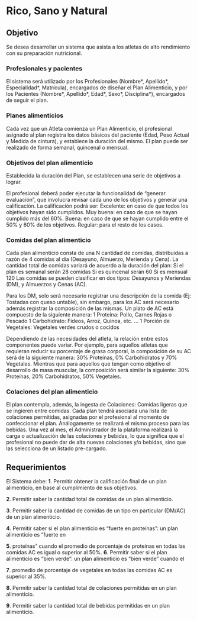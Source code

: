 # Rico, Sano y Natural
## Objetivo
Se desea desarrollar un sistema que asista a los atletas de alto rendimiento con su preparación nutricional.

### Profesionales y pacientes 
El sistema será utilizado por los Profesionales (Nombre*, Apellido*, Especialidad*, Matrícula), encargados de diseñar el Plan Alimenticio, y por los Pacientes (Nombre*, Apellido*, Edad*, Sexo*, Disciplina*), encargados de seguir el plan.

### Planes alimenticios 
Cada vez que un Atleta comienza un Plan Alimenticio, el profesional asignado al plan registra los datos básicos del paciente (Edad, Peso Actual y Medida de cintura), y establece la duración del mismo. El plan puede ser realizado de forma semanal, quincenal o mensual. 

### Objetivos del plan alimenticio
Establecida la duración del Plan, se establecen una serie de objetivos a lograr.

El profesional deberá poder ejecutar la funcionalidad de “generar evaluación”, que involucra revisar cada uno de los objetivos y generar una calificación. La calificación podrá ser:
            Excelente: en caso de que todos los objetivos hayan sido cumplidos.
            Muy buena: en caso de que se hayan cumplido más del 60%.
            Buena: en caso de que se hayan cumplido entre el 50% y 60% de los objetivos.
            Regular: para el resto de los casos.

### Comidas del plan alimenticio
Cada plan alimenticio consta de una N cantidad de comidas, distribuidas a razón de 4 comidas al día (Desayuno, Almuerzo, Merienda y Cena). 
La cantidad total de comidas variará de acuerdo a la duración del plan:
            Si el plan es semanal serán 28 comidas
            Si es quincenal serán 60
            Si es mensual 120
Las comidas se pueden clasificar en dos tipos: Desayunos y Meriendas (DM), y Almuerzos y Cenas (AC).

Para los DM, solo será necesario registrar una descripción de la comida (Ej: Tostadas con queso untable), sin embargo, para los AC será necesario además registrar la composición de las mismas. Un plato de AC está compuesto de la siguiente manera:
            1 Proteína: Pollo, Carnes Rojas o Pescado
            1 Carbohidrato: Fideos, Arroz, Quinoa, etc. ...
            1 Porción de Vegetales: Vegetales verdes crudos o cocidos

Dependiendo de las necesidades del atleta, la relación entre estos componentes puede variar. Por ejemplo, para aquellos atletas que requieran reducir su porcentaje de grasa corporal, la composición de su AC será de la siguiente manera: 30% Proteínas, 0% Carbohidratos y 70% Vegetales. Mientras que para aquellos que tengan como objetivo el desarrollo de masa muscular, la composición será similar la siguiente: 30% Proteínas, 20% Carbohidratos, 50% Vegetales.

### Colaciones del plan alimenticio
El plan contempla, además, la ingesta de Colaciones: Comidas ligeras que se ingieren entre comidas. Cada plan tendrá asociada una lista de colaciones permitidas, asignadas por el profesional al momento de confeccionar el plan. Análogamente se realizará el mismo proceso para las bebidas.
Una vez al mes, el Administrador de la plataforma realizará la carga o actualización de las colaciones y bebidas, lo que significa que el profesional no puede dar de alta nuevas colaciones y/o bebidas, sino que las selecciona de un listado pre-cargado.

## Requerimientos
El Sistema debe:
**1**. Permitir obtener la calificación final de un plan alimenticio, en base al cumplimiento de sus objetivos.

**2**. Permitir saber la cantidad total de comidas de un plan alimenticio.

**3**. Permitir saber la cantidad de comidas de un tipo en particular (DM/AC) de un plan alimenticio.

**4**. Permitir saber si el plan alimenticio es “fuerte en proteínas”: un plan alimenticio es “fuerte en 

**5**. proteínas” cuando el promedio de porcentaje de proteínas en todas las comidas AC es igual o superior al 50%.
**6**. Permitir saber si el plan alimenticio es “bien verde”: un plan alimenticio es “bien verde” cuando el 

**7**. promedio de porcentaje de vegetales en todas las comidas AC es superior al 35%.

**8**. Permitir saber la cantidad total de colaciones permitidas en un plan alimenticio.

**9**. Permitir saber la cantidad total de bebidas permitidas en un plan alimenticio.
